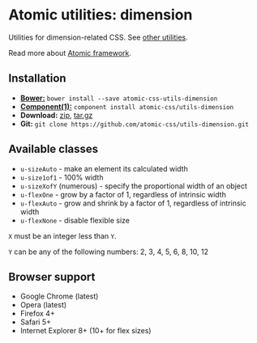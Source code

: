 # Atomic utilities: dimension

Utilities for dimension-related CSS.
See [other utilities](https://github.com/atomic-css/utils).

Read more about [Atomic framework](https://github.com/atomic-css/atomic).

## Installation

* [__Bower:__](http://bower.io)
  `bower install --save atomic-css-utils-dimension`
* [__Component(1):__](http://component.io)
  `component install atomic-css/utils-dimension`
* __Download:__
  [zip](https://github.com/atomic-css/utils-dimension/zipball/master),
  [tar.gz](https://github.com/atomic-css/utils-dimension/tarball/master)
* __Git:__ `git clone https://github.com/atomic-css/utils-dimension.git`

## Available classes

* `u-sizeAuto` - make an element its calculated width
* `u-size1of1` - 100% width
* `u-sizeXofY` (numerous) - specify the proportional width of an object
* `u-flexOne` - grow by a factor of 1, regardless of intrinsic width
* `u-flexAuto` - grow and shrink by a factor of 1, regardless of intrinsic width
* `u-flexNone` - disable flexible size

`X` must be an integer less than `Y`.

`Y` can be any of the following numbers: 2, 3, 4, 5, 6, 8, 10, 12

## Browser support

* Google Chrome (latest)
* Opera (latest)
* Firefox 4+
* Safari 5+
* Internet Explorer 8+ (10+ for flex sizes)
